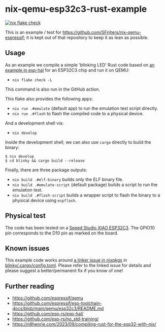 # nix-qemu-esp32c3-rust-example

[![nix flake check](https://github.com/SFrijters/nix-qemu-esp32c3-rust-example/actions/workflows/nix-flake-check.yml/badge.svg)](https://github.com/SFrijters/nix-qemu-esp32c3-rust-example/actions/workflows/nix-flake-check.yml)

This is an example / test for https://github.com/SFrijters/nix-qemu-espressif; it is kept out of that repository to keep it as lean as possible.

## Usage

As an example we compile a simple 'blinking LED' Rust code based on [an example in esp-hal](https://github.com/esp-rs/esp-hal/blob/fbc57542a8f4b71e30f0dcea4045c508ce753139/examples/src/bin/blinky.rs) for an ESP32C3 chip and run it on QEMU:

* `nix flake check -L`

This command is also run in the GitHub action.

This flake also provides the following apps:

* `nix run .#emulate` (default app) to run the emulation test script directly.
* `nix run .#flash` to flash the compiled code to a physical device.

And a development shell via:

* `nix develop`

Inside the development shell, we can also use `cargo` directly to build the binary:

```console
$ nix develop
$ cd blinky && cargo build --release
```

Finally, there are three package outputs:

* `nix build .#elf-binary` builds only the ELF binary file.
* `nix build .#emulate-script` (default package) builds a script to run the emulation test.
* `nix build .#flash-script` builds a wrapper script to flash the binary to a physical device using `espflash`.

## Physical test

The code has been tested on a [Seeed Studio XIAO ESP32C3](https://wiki.seeedstudio.com/XIAO_ESP32C3_Getting_Started/). The GPIO10 pin corresponds to the D10 pin as marked on the board.

## Known issues

This example code works around [a linker issue in nixpkgs](https://github.com/NixOS/nixpkgs/issues/281527) in [blinky/.cargo/config.toml](blinky/.cargo/config.toml). Please refer to the linked issue for details and please suggest a better/permanent fix if you know of one!

## Further reading

* https://github.com/espressif/qemu
* https://github.com/espressif/esp-toolchain-docs/blob/main/qemu/esp32c3/README.md
* https://github.com/esp-rs/esp-hal/
* https://github.com/esp-rs/no_std-training/
* https://n8henrie.com/2023/09/compiling-rust-for-the-esp32-with-nix/
